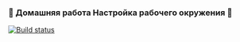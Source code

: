 ### 🌟 Домашняя работа Настройка рабочего окружения 🌟

[![Build status](https://ci.appveyor.com/api/projects/status/dbmdn67x2ijbvnbj?svg=true)](https://ci.appveyor.com/project/SvetlanaGreenFox/events)

